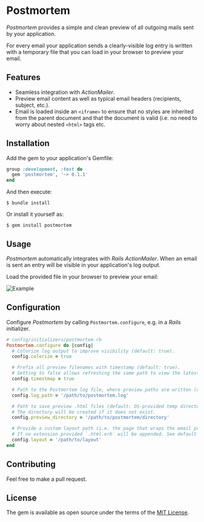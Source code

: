 # Postmortem

_Postmortem_ provides a simple and clean preview of all outgoing mails sent by your application.

For every email your application sends a clearly-visible log entry is written with a temporary file that you can load in your browser to preview your email.

## Features

* Seamless integration with  _ActionMailer_.
* Preview email content as well as typical email headers (recipients, subject, etc.).
* Email is loaded inside an `<iframe>` to ensure that no styles are inherited from the parent document and that the document is valid (i.e. no need to worry about nested `<html>` tags etc.

## Installation

Add the gem to your application's Gemfile:

```ruby
group :development, :test do
  gem 'postmortem', '~> 0.1.1'
end
```

And then execute:

    $ bundle install

Or install it yourself as:

    $ gem install postmortem

## Usage

_Postmortem_ automatically integrates with _Rails ActionMailer_. When an email is sent an entry will be visible in your application's log output.

Load the provided file in your browser to preview your email:

![Example](doc/example.png)

## Configuration

Configure _Postmortem_ by calling `Postmortem.configure`, e.g. in a _Rails_ initializer.

```ruby
# config/initializers/postmortem.rb
Postmortem.configure do |config|
  # Colorize log output to improve visibility (default: true).
  config.colorize = true

  # Prefix all preview filenames with timestamp (default: true).
  # Setting to false allows refreshing the same path to view the latest version.
  config.timestmap = true

  # Path to the Postmortem log file, where preview paths are written (default: STDOUT).
  config.log_path = '/path/to/postmortem.log'

  # Path to save preview .html files (default: OS-provided temp directory).
  # The directory will be created if it does not exist.
  config.preview_directory = '/path/to/postmortem/directory'

  # Provide a custom layout path (i.e. the page that wraps the email preview).
  # If no extension provided `.html.erb` will be appended. See default layout for more info.
  config.layout = '/path/to/layout'
end
```

## Contributing

Feel free to make a pull request.

## License

The gem is available as open source under the terms of the [MIT License](https://opensource.org/licenses/MIT).
